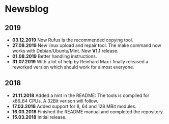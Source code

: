 # Newsblog

## 2019
* **03.12.2019** Now Rufus is the recommended copying tool.  
* **27.08.2019** New linux upload and repair tool. The make command now works with Debian/Ubuntu/Mint. New **V1.1** release.    
* **01.08.2019** Better handling instructions.  
* **31.07.2019** With a lot of help by Reinhard Max i finally released a reworked version which should work for almost everyone.  

## 2018  
* **21.11.2018** Added a hint in the README: The tools is compiled for x86_64 CPUs. A 32Bit verison will follow.  
* **17.03.2018** Added support for 8, 64 and 128 MBit modules.  
* **16.03.2018** Finished the README manual and completed the repository.  
* **15.03.2018** Initial release.  

